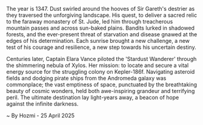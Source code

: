 
The year is 1347.  Dust swirled around the hooves of Sir Gareth's destrier as they traversed the unforgiving landscape.  His quest, to deliver a sacred relic to the faraway monastery of St. Jude, led him through treacherous mountain passes and across sun-baked plains.  Bandits lurked in shadowed forests, and the ever-present threat of starvation and disease gnawed at the edges of his determination.  Each sunrise brought a new challenge, a new test of his courage and resilience, a new step towards his uncertain destiny.


Centuries later, Captain Elara Vance piloted the 'Stardust Wanderer' through the shimmering nebula of Xylos.  Her mission: to locate and secure a vital energy source for the struggling colony on Kepler-186f.  Navigating asteroid fields and dodging pirate ships from the Andromeda galaxy was commonplace; the vast emptiness of space, punctuated by the breathtaking beauty of cosmic wonders, held both awe-inspiring grandeur and terrifying peril.  The ultimate destination lay light-years away, a beacon of hope against the infinite darkness.

~ By Hozmi - 25 April 2025
